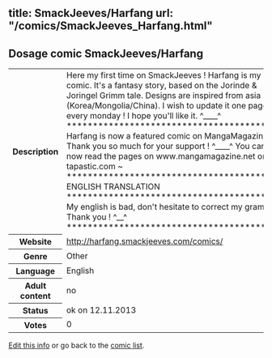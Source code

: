 title: SmackJeeves/Harfang
url: "/comics/SmackJeeves_Harfang.html"
---
Dosage comic SmackJeeves/Harfang
-----------------------------------------

<p id="msg"></p>
<script type="text/javascript">
if (window.location.search === '?edit_info_mail=sent_ok') {
  var elem = document.getElementById("msg");
  elem.innerHTML = 'Edited information sucessfully sent for review, which is usually done daily. Thanks!';
  elem.className = 'ok';
}
</script>
<table class="comicinfo">
<tr>
<th>Description</th><td>Here my first time on SmackJeeves ! Harfang is my new comic. It's a fantasy story, based on the Jorinde &amp; Joringel Grimm tale. Designs are inspired from asia (Korea/Mongolia/China). I wish to update it one page every monday ! I hope you'll like it. ^____^ ***************************************** Harfang is now a featured comic on MangaMagazine. Thank you so much for your support ! ^____^ You can now read the pages on www.mangamagazine.net or tapastic.com ~ ***************************************** ENGLISH TRANSLATION ***************************************** My english is bad, don't hesitate to correct my grammar. Thank you ! ^__^ *****************************************</td>
</tr>
<tr>
<th>Website</th><td><a href="http://harfang.smackjeeves.com/comics/">http://harfang.smackjeeves.com/comics/</a></td>
</tr>
<tr>
<th>Genre</th><td>Other</td>
</tr>
<tr>
<th>Language</th><td>English</td>
</tr>
<tr>
<th>Adult content</th><td>no</td>
</tr>
<tr>
<th>Status</th><td>ok on 12.11.2013</td>
</tr>
<tr>
<th>Votes</th><td>0</td>
</tr>
</table>

[Edit this info](SmackJeeves_Harfang_edit.html) or go back to the [comic list](../comic-index.html).
